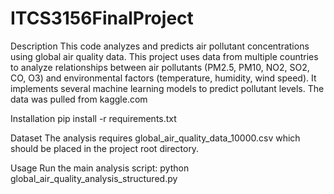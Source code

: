 # ITCS3156FinalProject

Description
This code analyzes and predicts air pollutant concentrations using global air quality data.
This project uses data from multiple countries to analyze relationships between air pollutants (PM2.5, PM10, NO2, SO2, CO, O3) and environmental factors (temperature, humidity, wind speed). It implements several machine learning models to predict pollutant levels. The data was pulled from kaggle.com

Installation
pip install -r requirements.txt

Dataset
The analysis requires global_air_quality_data_10000.csv which should be placed in the project root directory.

Usage
Run the main analysis script:
python global_air_quality_analysis_structured.py
